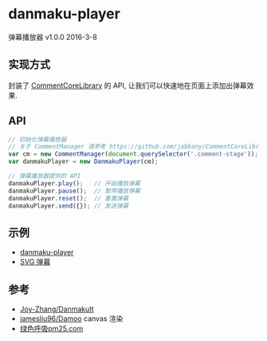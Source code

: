 # danmaku-player
弹幕播放器 v1.0.0 2016-3-8

## 实现方式
封装了 [CommentCoreLibrary](https://github.com/jabbany/CommentCoreLibrary) 的 API, 让我们可以快速地在页面上添加出弹幕效果.

## API
```javascript
// 初始化弹幕播放器
// 关于 CommentManager 请参考 https://github.com/jabbany/CommentCoreLibrary
var cm = new CommentManager(document.querySelector('.comment-stage'));
var danmakuPlayer = new DanmakuPlayer(cm);

// 弹幕播放器提供的 API
danmakuPlayer.play();   // 开始播放弹幕
danmakuPlayer.pause();  // 暂停播放弹幕
danmakuPlayer.reset();  // 重置弹幕
danmakuPlayer.send({}); // 发送弹幕
```

## 示例
* [danmaku-player](http://ufologist.github.io/danmaku-player/)
* [SVG 弹幕](http://ufologist.github.io/danmaku-player/svg-danmaku.html)

## 参考
* [Joy-Zhang/DanmakuIt](https://github.com/Joy-Zhang/DanmakuIt)
* [jamesliu96/Damoo](https://github.com/jamesliu96/Damoo) canvas 渲染
* [绿色呼吸pm25.com](http://www.pm25.com/)